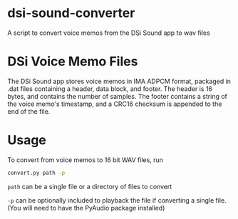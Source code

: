 # dsi-sound-converter
A script to convert voice memos from the DSi Sound app to wav files

# DSi Voice Memo Files
The DSi Sound app stores voice memos in IMA ADPCM format, packaged in .dat files containing a header, data block, and footer.
The header is 16 bytes, and contains the number of samples.
The footer contains a string of the voice memo's timestamp, and a CRC16 checksum is appended to the end of the file.

# Usage
To convert from voice memos to 16 bit WAV files, run
```sh
convert.py path -p
```
`path` can be a single file or a directory of files to convert

`-p` can be optionally included to playback the file if converting a single file. (You will need to have the PyAudio package installed)
